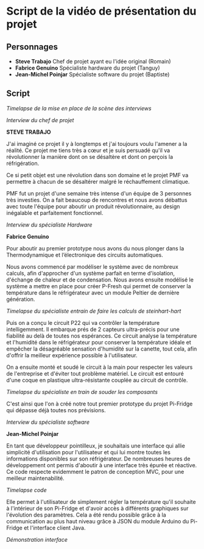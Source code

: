 # Script de la vidéo de présentation du projet

## Personnages

* **Steve Trabajo** Chef de projet ayant eu l'idée original (Romain)
* **Fabrice Genuino** Spécialiste hardware du projet (Tanguy)
* **Jean-Michel Poinjar** Spécialiste software du projet (Baptiste)

## Script

*Timelapse de la mise en place de la scène des interviews*

*Interview du chef de projet*

**STEVE TRABAJO**

J'ai imaginé ce projet il y à longtemps et j'ai toujours voulu l'amener a la réalité. Ce projet me tiens très a cœur et je suis persuadé qu'il va révolutionner la manière dont on se désaltère et dont on perçois la réfrigération.

Ce si petit objet est une révolution dans son domaine et le projet PMF va permettre à chacun de se désaltérer malgré le réchauffement climatique.

PMF fut un projet d'une semaine très intense d'un équipe de 3 personnes très investies. On a fait beaucoup de rencontres et nous avons débattus avec toute l'équipe pour aboutir un produit révolutionnaire, au design inégalable et parfaitement fonctionnel.

*Interview du spécialiste Hardware*

**Fabrice Genuino**

Pour aboutir au premier prototype nous avons du nous plonger dans la Thermodynamique et l’électronique des circuits automatiques.

Nous avons commencé par modéliser le système avec de nombreux calculs, afin d'approcher d'un système parfait en terme d'isolation, d'échange de chaleur et de condensation. Nous avons ensuite modélisé le système a mettre en place pour créer P-Fresh qui permet de conserver la température dans le réfrigérateur avec un module Peltier de dernière génération.

*Timelapse du spécialiste entrain de faire les calculs de steinhart-hart*

Puis on a conçu le circuit P22 qui va contrôler la température intelligemment. Il embarque prés de 2 capteurs ultra-précis pour une fiabilité au delà de toutes nos espérances. Ce circuit analyse la température et l'humidité dans le réfrigérateur pour conserver la température idéale et empêcher la désagréable sensation d'humidité sur la canette, tout cela, afin d'offrir la meilleur expérience possible à l'utilisateur.

On a ensuite monté et soudé le circuit à la main pour respecter les valeurs de l'entreprise et d'éviter tout problème matériel. Le circuit est entouré d'une coque en plastique ultra-résistante couplée au circuit de contrôle.

*Timelapse du spécialiste en train de souder les composants*

C'est ainsi que l'on à créé notre tout premier prototype du projet Pi-Fridge qui dépasse déjà toutes nos prévisions.

*Interview du spécialiste software*

**Jean-Michel Poinjar**

En tant que développeur pointilleux, je souhaitais une interface qui allie simplicité d'utilisation pour l'utilisateur et qui lui montre toutes les informations disponibles sur son réfrigérateur. De nombreuses heures de développement ont permis d'aboutir à une interface très épurée et réactive. Ce code respecte evidemment le patron de conception MVC, pour une meilleur maintenabilité.

*Timelapse code*

Elle permet à l'utilisateur de simplement régler la température qu'il souhaite à l'intérieur de son Pi-Fridge et d'avoir accès à différents graphiques sur l'évolution des paramètres. Cela a été rendu possible grâce à la communication au plus haut niveau grâce à JSON du module Arduino du Pi-Fridge et l'interface client Java.

*Démonstration interface*

